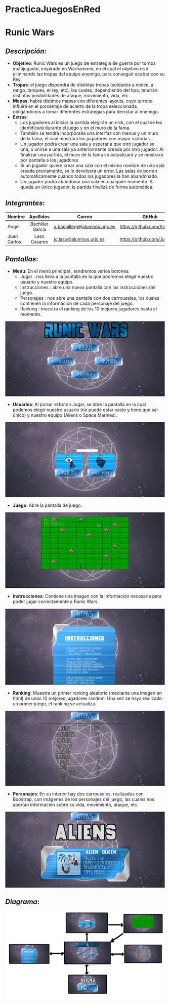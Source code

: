 # PracticaJuegosEnRed
# Runic Wars

## _Descripción_:
 + **Objetivo**: Runic Wars es un juego de estrategia de guerra por turnos multijugador, inspirado en Warhammer, en el cual el objetivo es ir eliminando las tropas del equipo enemigo, para conseguir acabar con su Rey.
 + **Tropas**: el juego dispondrá de distintas tropas (soldados a melee, a rango, tanques, el rey, etc), las cuales, dependiendo del tipo, tendrán distintas posibilidades de ataque, movimiento, vida, etc. 
 + **Mapas**: habrá distintos mapas con diferentes layouts, cuyo terreno influirá en el porcentaje de acierto de la tropa seleccionada, obligándonos a tomar diferentes estrategias para derrotar al enemigo.
 + **Extras**:
   * Los jugadores al iniciar la partida elegirán un nick, con el cual se les identificará durante el juego y en el muro de la fama.
   * También se tendrá incorporada una interfaz con menus y un muro de la fama, el cual mostrará los jugadores con mayor victorias. 
   * Un jugador podrá crear una sala y esperar a que otro jugador se una, o unirse a una sala ya anteriormente creada por otro jugador. Al finalizar una partida, el muro de la fama se actualizará y se mostrará por pantalla a los jugadores.
   * Si un jugador quiere crear una sala con el mismo nombre de una sala creada previamente, se le devolverá un error. Las salas de borran automáticamente cuando todos los jugadores la han abandonado.
   * Un jugador podrá abandonar una sala en cualquier momento. Si queda un único jugador, la partida finalizá de forma automática.
 
## _Integrantes_:
  
| Nombre        | Apellidos       | Correo                       |              GitHub        |
| ------------- |:---------------:| ---------------------------- |--------------------------- |
| Ángel         |Bachiller García | a.bachillerg@alumnos.urjc.es |https://github.com/AngeelBG |
| Juan Carlos   |Laso Casares     | jc.laso@alumnos.urjc.es      |https://github.com/Juankr95 |

## _Pantallas_:

 + **Menu**: En el menú principal , tendremos varios botones:
   - Jugar :  nos lleva a la pantalla en la que podremos elegir nuestro usuario y nuestro equipo.
   - Instrucciones : abre una nueva pantalla con las instrucciones del juego.
   - Personajes : nos abre una pantalla con dos carrouseles, los cuales contienen la información de cada personaje del juego.
   - Ranking : muestra el ranking de los 10 mejores jugadores hasta el momento.
   
 ![alt text](https://github.com/AngeelBG/PracticaJuegosEnRed/blob/master/Pantallazos/Menu.PNG)
 
  + **Usuarios**: Al pulsar el boton Jugar, se abre la pantalla en la cual podemos elegir nuestro usuario (no puede estar vacío y tiene que ser único) y nuestro equipo (Aliens o Space Marines).
  
  ![alt text](https://github.com/AngeelBG/PracticaJuegosEnRed/blob/master/Pantallazos/Usuarios.PNG)
  
  + **Juego**: Abre la pantalla de juego.
  
  ![alt text](https://github.com/AngeelBG/PracticaJuegosEnRed/blob/master/Pantallazos/Juego.PNG)
  
  + **Instrucciones**: Contiene una imagen con la información necesaria para poder jugar correctamente a Runic Wars.
  
  ![alt text](https://github.com/AngeelBG/PracticaJuegosEnRed/blob/master/Pantallazos/Instrucciones.PNG)
  
  + **Ranking**: Muestra un primer ranking aleatorio (mediante una imagen en html) de unos 10 mejores jugadores random. Una vez se haya realizado un primer juego, el ranking se actualiza.
  
  ![alt text](https://github.com/AngeelBG/PracticaJuegosEnRed/blob/master/Pantallazos/Ranking.PNG)
  
  + **Personajes**: En su interior hay dos carrouseles, realizados con Boostrap, con imágenes de los personajes del juego, las cuales nos aportan información sobre su vida, movimiento, ataque, etc.
  
  ![alt text](https://github.com/AngeelBG/PracticaJuegosEnRed/blob/master/Pantallazos/Personajes.PNG)
  
## _Diagrama_:

  ![alt text](https://github.com/AngeelBG/PracticaJuegosEnRed/blob/master/Pantallazos/Diagrama.PNG)
